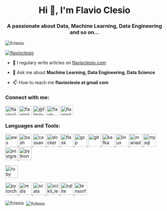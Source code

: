 <h1 align="center">Hi 👋, I'm Flavio Clesio</h1>
<h3 align="center">A passionate about Data, Machine Learning, Data Engineering and so on...</h3>

<p align="left"> <img src="https://komarev.com/ghpvc/?username=fclesio&label=Profile%20views&color=0e75b6&style=flat" alt="fclesio" /> </p>

<p align="left"> <a href="https://twitter.com/flavioclesio" target="blank"><img src="https://img.shields.io/twitter/follow/flavioclesio?logo=twitter&style=for-the-badge" alt="flavioclesio" /></a> </p>

- 📝 I regulary write articles on [flavioclesio.com](flavioclesio.com)

- 💬 Ask me about **Machine Learning, Data Engineering, Data Science**

- 📫 How to reach me **flavioclesio at gmail com**

<h3 align="left">Connect with me:</h3>
<p align="left">
<a href="https://twitter.com/flavioclesio" target="blank"><img align="center" src="https://cdn.jsdelivr.net/npm/simple-icons@3.0.1/icons/twitter.svg" alt="flavioclesio" height="30" width="40" /></a>
<a href="https://linkedin.com/in/flavioclesio" target="blank"><img align="center" src="https://cdn.jsdelivr.net/npm/simple-icons@3.0.1/icons/linkedin.svg" alt="flavioclesio" height="30" width="40" /></a>
<a href="https://medium.com/@flavioclesio" target="blank"><img align="center" src="https://cdn.jsdelivr.net/npm/simple-icons@3.0.1/icons/medium.svg" alt="@flavioclesio" height="30" width="40" /></a>
<a href="https://www.leetcode.com/flavio clesio" target="blank"><img align="center" src="https://cdn.jsdelivr.net/npm/simple-icons@3.0.1/icons/leetcode.svg" alt="flavio clesio" height="30" width="40" /></a>
<a href="/flavioclesio.com" target="blank"><img align="center" src="https://cdn.jsdelivr.net/npm/simple-icons@3.0.1/icons/rss.svg" alt="flavioclesio.com" height="30" width="40" /></a>
</p>

<h3 align="left">Languages and Tools:</h3>
<p align="left"> <a href="https://aws.amazon.com" target="_blank"> <img src="https://devicons.github.io/devicon/devicon.git/icons/amazonwebservices/amazonwebservices-original-wordmark.svg" alt="aws" width="40" height="40"/> </a> <a href="https://www.gnu.org/software/bash/" target="_blank"> <img src="https://www.vectorlogo.zone/logos/gnu_bash/gnu_bash-icon.svg" alt="bash" width="40" height="40"/> </a> <a href="https://cassandra.apache.org/" target="_blank"> <img src="https://www.vectorlogo.zone/logos/apache_cassandra/apache_cassandra-icon.svg" alt="cassandra" width="40" height="40"/> </a> <a href="https://www.docker.com/" target="_blank"> <img src="https://devicons.github.io/devicon/devicon.git/icons/docker/docker-original-wordmark.svg" alt="docker" width="40" height="40"/> </a> <a href="https://flask.palletsprojects.com/" target="_blank"> <img src="https://www.vectorlogo.zone/logos/pocoo_flask/pocoo_flask-icon.svg" alt="flask" width="40" height="40"/> </a> <a href="https://cloud.google.com" target="_blank"> <img src="https://www.vectorlogo.zone/logos/google_cloud/google_cloud-icon.svg" alt="gcp" width="40" height="40"/> </a> <a href="https://git-scm.com/" target="_blank"> <img src="https://www.vectorlogo.zone/logos/git-scm/git-scm-icon.svg" alt="git" width="40" height="40"/> </a> <a href="https://kafka.apache.org/" target="_blank"> <img src="https://www.vectorlogo.zone/logos/apache_kafka/apache_kafka-icon.svg" alt="kafka" width="40" height="40"/> </a> <a href="https://www.linux.org/" target="_blank"> <img src="https://devicons.github.io/devicon/devicon.git/icons/linux/linux-original.svg" alt="linux" width="40" height="40"/> </a> <a href="https://mariadb.org/" target="_blank"> <img src="https://www.vectorlogo.zone/logos/mariadb/mariadb-icon.svg" alt="mariadb" width="40" height="40"/> </a> <a href="https://www.mysql.com/" target="_blank"> <img src="https://devicons.github.io/devicon/devicon.git/icons/mysql/mysql-original-wordmark.svg" alt="mysql" width="40" height="40"/> </a> <a href="https://www.postgresql.org" target="_blank"> <img src="https://devicons.github.io/devicon/devicon.git/icons/postgresql/postgresql-original-wordmark.svg" alt="postgresql" width="40" height="40"/> </a> <a href="https://www.python.org" target="_blank"> <img src="https://devicons.github.io/devicon/devicon.git/icons/python/python-original.svg" alt="python" width="40" height="40"/> </a>
  
  <a href="https://www.ruby-lang.org/pt/" target="_blank"> <img src="https://devicons.github.io/devicon/devicon.git/icons/ruby/ruby-original.svg" alt="ruby" width="40" height="40"/> </a>
  
  <a href="https://pytorch.org/" target="_blank"> <img src="https://www.vectorlogo.zone/logos/pytorch/pytorch-icon.svg" alt="pytorch" width="40" height="40"/> </a> <a href="https://redis.io" target="_blank"> <img src="https://devicons.github.io/devicon/devicon.git/icons/redis/redis-original-wordmark.svg" alt="redis" width="40" height="40"/> </a> <a href="https://www.scala-lang.org" target="_blank"> <img src="https://devicons.github.io/devicon/devicon.git/icons/scala/scala-original-wordmark.svg" alt="scala" width="40" height="40"/> </a> <a href="https://scikit-learn.org/" target="_blank"> <img src="https://upload.wikimedia.org/wikipedia/commons/0/05/Scikit_learn_logo_small.svg" alt="scikit_learn" width="40" height="40"/> </a> <a href="https://www.sqlite.org/" target="_blank"> <img src="https://www.vectorlogo.zone/logos/sqlite/sqlite-icon.svg" alt="sqlite" width="40" height="40"/> </a> <a href="https://www.tensorflow.org" target="_blank"> <img src="https://www.vectorlogo.zone/logos/tensorflow/tensorflow-icon.svg" alt="tensorflow" width="40" height="40"/> </a> </p>

<p><img align="left" src="https://github-readme-stats.vercel.app/api/top-langs?username=fclesio&show_icons=true&locale=en&layout=compact" alt="fclesio" /></p>

<p>&nbsp;<img align="center" src="https://github-readme-stats.vercel.app/api?username=fclesio&show_icons=true&locale=en" alt="fclesio" /></p>
